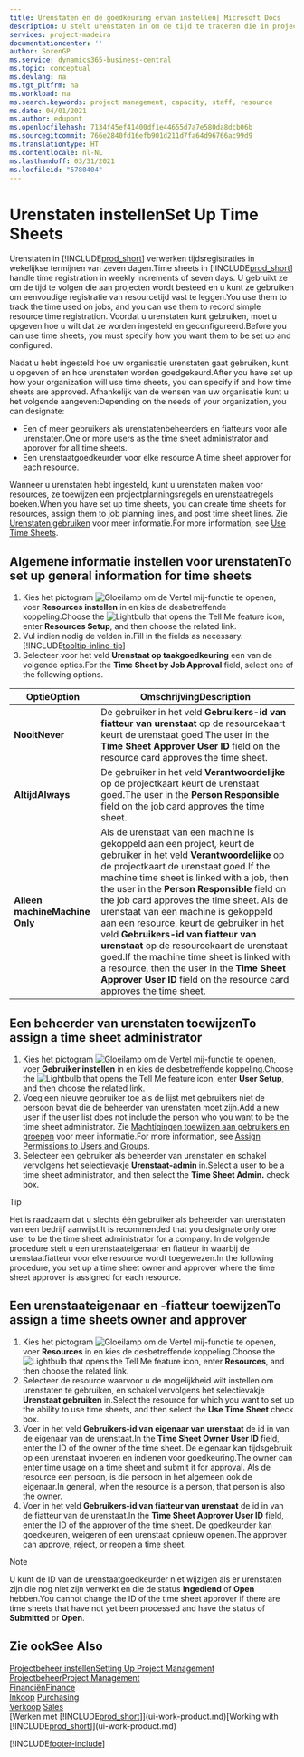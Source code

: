 ```yaml
---
title: Urenstaten en de goedkeuring ervan instellen| Microsoft Docs
description: U stelt urenstaten in om de tijd te traceren die in projecten en resources wordt gebruikt, wat u helpt bij projectbeheer, personeelsbezetting en capaciteit
services: project-madeira
documentationcenter: ''
author: SorenGP
ms.service: dynamics365-business-central
ms.topic: conceptual
ms.devlang: na
ms.tgt_pltfrm: na
ms.workload: na
ms.search.keywords: project management, capacity, staff, resource
ms.date: 04/01/2021
ms.author: edupont
ms.openlocfilehash: 7134f45ef41400df1e44655d7a7e580da8dcb06b
ms.sourcegitcommit: 766e2840fd16efb901d211d7fa64d96766ac99d9
ms.translationtype: HT
ms.contentlocale: nl-NL
ms.lasthandoff: 03/31/2021
ms.locfileid: "5780404"
---
```

# <a name="set-up-time-sheets"></a><span data-ttu-id="32426-103">Urenstaten instellen</span><span class="sxs-lookup"><span data-stu-id="32426-103">Set Up Time Sheets</span></span>
<span data-ttu-id="32426-104">Urenstaten in [!INCLUDE[prod_short](includes/prod_short.md)] verwerken tijdsregistraties in wekelijkse termijnen van zeven dagen.</span><span class="sxs-lookup"><span data-stu-id="32426-104">Time sheets in [!INCLUDE[prod_short](includes/prod_short.md)] handle time registration in weekly increments of seven days.</span></span> <span data-ttu-id="32426-105">U gebruikt ze om de tijd te volgen die aan projecten wordt besteed en u kunt ze gebruiken om eenvoudige registratie van resourcetijd vast te leggen.</span><span class="sxs-lookup"><span data-stu-id="32426-105">You use them to track the time used on jobs, and you can use them to record simple resource time registration.</span></span> <span data-ttu-id="32426-106">Voordat u urenstaten kunt gebruiken, moet u opgeven hoe u wilt dat ze worden ingesteld en geconfigureerd.</span><span class="sxs-lookup"><span data-stu-id="32426-106">Before you can use time sheets, you must specify how you want them to be set up and configured.</span></span>

<span data-ttu-id="32426-107">Nadat u hebt ingesteld hoe uw organisatie urenstaten gaat gebruiken, kunt u opgeven of en hoe urenstaten worden goedgekeurd.</span><span class="sxs-lookup"><span data-stu-id="32426-107">After you have set up how your organization will use time sheets, you can specify if and how time sheets are approved.</span></span> <span data-ttu-id="32426-108">Afhankelijk van de wensen van uw organisatie kunt u het volgende aangeven:</span><span class="sxs-lookup"><span data-stu-id="32426-108">Depending on the needs of your organization, you can designate:</span></span>

* <span data-ttu-id="32426-109">Een of meer gebruikers als urenstatenbeheerders en fiatteurs voor alle urenstaten.</span><span class="sxs-lookup"><span data-stu-id="32426-109">One or more users as the time sheet administrator and approver for all time sheets.</span></span>
* <span data-ttu-id="32426-110">Een urenstaatgoedkeurder voor elke resource.</span><span class="sxs-lookup"><span data-stu-id="32426-110">A time sheet approver for each resource.</span></span>

<span data-ttu-id="32426-111">Wanneer u urenstaten hebt ingesteld, kunt u urenstaten maken voor resources, ze toewijzen een projectplanningsregels en urenstaatregels boeken.</span><span class="sxs-lookup"><span data-stu-id="32426-111">When you have set up time sheets, you can create time sheets for resources, assign them to job planning lines, and post time sheet lines.</span></span> <span data-ttu-id="32426-112">Zie [Urenstaten gebruiken](projects-how-use-time-sheets.md) voor meer informatie.</span><span class="sxs-lookup"><span data-stu-id="32426-112">For more information, see [Use Time Sheets](projects-how-use-time-sheets.md).</span></span>

## <a name="to-set-up-general-information-for-time-sheets"></a><span data-ttu-id="32426-113">Algemene informatie instellen voor urenstaten</span><span class="sxs-lookup"><span data-stu-id="32426-113">To set up general information for time sheets</span></span>
1. <span data-ttu-id="32426-114">Kies het pictogram ![Gloeilamp om de Vertel mij-functie te openen](media/ui-search/search_small.png "Vertel me wat u wilt doen"), voer **Resources instellen** in en kies de desbetreffende koppeling.</span><span class="sxs-lookup"><span data-stu-id="32426-114">Choose the ![Lightbulb that opens the Tell Me feature](media/ui-search/search_small.png "Tell me what you want to do") icon, enter **Resources Setup**, and then choose the related link.</span></span>  
2. <span data-ttu-id="32426-115">Vul indien nodig de velden in.</span><span class="sxs-lookup"><span data-stu-id="32426-115">Fill in the fields as necessary.</span></span> [!INCLUDE[tooltip-inline-tip](includes/tooltip-inline-tip_md.md)]
3. <span data-ttu-id="32426-116">Selecteer voor het veld **Urenstaat op taakgoedkeuring** een van de volgende opties.</span><span class="sxs-lookup"><span data-stu-id="32426-116">For the **Time Sheet by Job Approval** field, select one of the following options.</span></span>

| <span data-ttu-id="32426-117">Optie</span><span class="sxs-lookup"><span data-stu-id="32426-117">Option</span></span> | <span data-ttu-id="32426-118">Omschrijving</span><span class="sxs-lookup"><span data-stu-id="32426-118">Description</span></span> |
| --- | --- |
| <span data-ttu-id="32426-119">**Nooit**</span><span class="sxs-lookup"><span data-stu-id="32426-119">**Never**</span></span> |<span data-ttu-id="32426-120">De gebruiker in het veld **Gebruikers-id van fiatteur van urenstaat** op de resourcekaart keurt de urenstaat goed.</span><span class="sxs-lookup"><span data-stu-id="32426-120">The user in the **Time Sheet Approver User ID** field on the resource card approves the time sheet.</span></span> |
| <span data-ttu-id="32426-121">**Altijd**</span><span class="sxs-lookup"><span data-stu-id="32426-121">**Always**</span></span> |<span data-ttu-id="32426-122">De gebruiker in het veld **Verantwoordelijke** op de projectkaart keurt de urenstaat goed.</span><span class="sxs-lookup"><span data-stu-id="32426-122">The user in the **Person Responsible** field on the job card approves the time sheet.</span></span> |
| <span data-ttu-id="32426-123">**Alleen machine**</span><span class="sxs-lookup"><span data-stu-id="32426-123">**Machine Only**</span></span> |<span data-ttu-id="32426-124">Als de urenstaat van een machine is gekoppeld aan een project, keurt de gebruiker in het veld **Verantwoordelijke** op de projectkaart de urenstaat goed.</span><span class="sxs-lookup"><span data-stu-id="32426-124">If the machine time sheet is linked with a job, then the user in the **Person Responsible** field on the job card approves the time sheet.</span></span> <span data-ttu-id="32426-125">Als de urenstaat van een machine is gekoppeld aan een resource, keurt de gebruiker in het veld **Gebruikers-id van fiatteur van urenstaat** op de resourcekaart de urenstaat goed.</span><span class="sxs-lookup"><span data-stu-id="32426-125">If the machine time sheet is linked with a resource, then the user in the **Time Sheet Approver User ID** field on the resource card approves the time sheet.</span></span> |

## <a name="to-assign-a-time-sheet-administrator"></a><span data-ttu-id="32426-126">Een beheerder van urenstaten toewijzen</span><span class="sxs-lookup"><span data-stu-id="32426-126">To assign a time sheet administrator</span></span>
1. <span data-ttu-id="32426-127">Kies het pictogram ![Gloeilamp om de Vertel mij-functie te openen](media/ui-search/search_small.png "Vertel me wat u wilt doen"), voer **Gebruiker instellen** in en kies de desbetreffende koppeling.</span><span class="sxs-lookup"><span data-stu-id="32426-127">Choose the ![Lightbulb that opens the Tell Me feature](media/ui-search/search_small.png "Tell me what you want to do") icon, enter **User Setup**, and then choose the related link.</span></span>  
2. <span data-ttu-id="32426-128">Voeg een nieuwe gebruiker toe als de lijst met gebruikers niet de persoon bevat die de beheerder van urenstaten moet zijn.</span><span class="sxs-lookup"><span data-stu-id="32426-128">Add a new user if the user list does not include the person who you want to be the time sheet administrator.</span></span> <span data-ttu-id="32426-129">Zie [Machtigingen toewijzen aan gebruikers en groepen](ui-define-granular-permissions.md) voor meer informatie.</span><span class="sxs-lookup"><span data-stu-id="32426-129">For more information, see [Assign Permissions to Users and Groups](ui-define-granular-permissions.md).</span></span>
3. <span data-ttu-id="32426-130">Selecteer een gebruiker als beheerder van urenstaten en schakel vervolgens het selectievakje **Urenstaat-admin** in.</span><span class="sxs-lookup"><span data-stu-id="32426-130">Select a user to be a time sheet administrator, and then select the **Time Sheet Admin.** check box.</span></span>  

> [!TIP]  
>   <span data-ttu-id="32426-131">Het is raadzaam dat u slechts één gebruiker als beheerder van urenstaten van een bedrijf aanwijst.</span><span class="sxs-lookup"><span data-stu-id="32426-131">It is recommended that you designate only one user to be the time sheet administrator for a company.</span></span> <span data-ttu-id="32426-132">In de volgende procedure stelt u een urenstaateigenaar en fiatteur in waarbij de urenstaatfiatteur voor elke resource wordt toegewezen.</span><span class="sxs-lookup"><span data-stu-id="32426-132">In the following procedure, you set up a time sheet owner and approver where the time sheet approver is assigned for each resource.</span></span>  

## <a name="to-assign-a-time-sheets-owner-and-approver"></a><span data-ttu-id="32426-133">Een urenstaateigenaar en -fiatteur toewijzen</span><span class="sxs-lookup"><span data-stu-id="32426-133">To assign a time sheets owner and approver</span></span>
1. <span data-ttu-id="32426-134">Kies het pictogram ![Gloeilamp om de Vertel mij-functie te openen](media/ui-search/search_small.png "Vertel me wat u wilt doen"), voer **Resources** in en kies de desbetreffende koppeling.</span><span class="sxs-lookup"><span data-stu-id="32426-134">Choose the ![Lightbulb that opens the Tell Me feature](media/ui-search/search_small.png "Tell me what you want to do") icon, enter **Resources**, and then choose the related link.</span></span>
2. <span data-ttu-id="32426-135">Selecteer de resource waarvoor u de mogelijkheid wilt instellen om urenstaten te gebruiken, en schakel vervolgens het selectievakje **Urenstaat gebruiken** in.</span><span class="sxs-lookup"><span data-stu-id="32426-135">Select the resource for which you want to set up the ability to use time sheets, and then select the **Use Time Sheet** check box.</span></span>  
3. <span data-ttu-id="32426-136">Voer in het veld **Gebruikers-id van eigenaar van urenstaat** de id in van de eigenaar van de urenstaat.</span><span class="sxs-lookup"><span data-stu-id="32426-136">In the **Time Sheet Owner User ID** field, enter the ID of the owner of the time sheet.</span></span> <span data-ttu-id="32426-137">De eigenaar kan tijdsgebruik op een urenstaat invoeren en indienen voor goedkeuring.</span><span class="sxs-lookup"><span data-stu-id="32426-137">The owner can enter time usage on a time sheet and submit it for approval.</span></span> <span data-ttu-id="32426-138">Als de resource een persoon, is die persoon in het algemeen ook de eigenaar.</span><span class="sxs-lookup"><span data-stu-id="32426-138">In general, when the resource is a person, that person is also the owner.</span></span>  
4. <span data-ttu-id="32426-139">Voer in het veld **Gebruikers-id van fiatteur van urenstaat** de id in van de fiatteur van de urenstaat.</span><span class="sxs-lookup"><span data-stu-id="32426-139">In the **Time Sheet Approver User ID** field, enter the ID of the approver of the time sheet.</span></span> <span data-ttu-id="32426-140">De goedkeurder kan goedkeuren, weigeren of een urenstaat opnieuw openen.</span><span class="sxs-lookup"><span data-stu-id="32426-140">The approver can approve, reject, or reopen a time sheet.</span></span>  

> [!NOTE]  
>   <span data-ttu-id="32426-141">U kunt de ID van de urenstaatgoedkeurder niet wijzigen als er urenstaten zijn die nog niet zijn verwerkt en die de status **Ingediend** of **Open** hebben.</span><span class="sxs-lookup"><span data-stu-id="32426-141">You cannot change the ID of the time sheet approver if there are time sheets that have not yet been processed and have the status of **Submitted** or **Open**.</span></span>

## <a name="see-also"></a><span data-ttu-id="32426-142">Zie ook</span><span class="sxs-lookup"><span data-stu-id="32426-142">See Also</span></span>
[<span data-ttu-id="32426-143">Projectbeheer instellen</span><span class="sxs-lookup"><span data-stu-id="32426-143">Setting Up Project Management</span></span>](projects-setup-projects.md)  
[<span data-ttu-id="32426-144">Projectbeheer</span><span class="sxs-lookup"><span data-stu-id="32426-144">Project Management</span></span>](projects-manage-projects.md)  
[<span data-ttu-id="32426-145">Financiën</span><span class="sxs-lookup"><span data-stu-id="32426-145">Finance</span></span>](finance.md)  
<span data-ttu-id="32426-146">[Inkoop](purchasing-manage-purchasing.md)       </span><span class="sxs-lookup"><span data-stu-id="32426-146">[Purchasing](purchasing-manage-purchasing.md)       </span></span>  
<span data-ttu-id="32426-147">[Verkoop](sales-manage-sales.md)    </span><span class="sxs-lookup"><span data-stu-id="32426-147">[Sales](sales-manage-sales.md)    </span></span>  
<span data-ttu-id="32426-148">[Werken met [!INCLUDE[prod_short](includes/prod_short.md)]](ui-work-product.md)</span><span class="sxs-lookup"><span data-stu-id="32426-148">[Working with [!INCLUDE[prod_short](includes/prod_short.md)]](ui-work-product.md)</span></span>  


[!INCLUDE[footer-include](includes/footer-banner.md)]